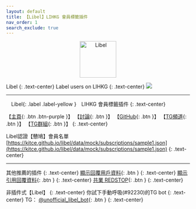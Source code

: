```yaml
---
layout: default
title: 【Libel】LIHKG 會員標籤插件
nav_order: 1
search_exclude: true
---
```


<p align="center">
  <img src="https://kitce.github.io/libel/assets/logos/libel.png" alt="Libel" width="100"/>
</p>
  
Libel
{: .text-center}
Label users on LIHKG
{: .text-center}
![](https://kitce.github.io/libel/assets/demo.gif)

---

　Libel{: .label .label-yellow }　LIHKG 會員標籤插件
{: .text-center}
  
 【[主頁](https://kitce.github.io/libel/){: .btn .btn-purple }】 【[討論](https://lih.kg/2971967){: .btn }】 【[GitHub](https://github.com/kitce/libel){: .btn }】 【[TG頻道](https://t.me/LibelOfficialChannel){: .btn }】 【[TG群組](https://t.me/LibelOfficialGroup){: .btn }】
 {: .text-center}
  
 Libel認證【戇鳩】會員名單 [https://kitce.github.io/libel/data/mock/subscriptions/sample1.json](https://kitce.github.io/libel/data/mock/subscriptions/sample1.json)
  {: .text-center}

---

其他推薦的插件
{: .text-center}
[顯示回覆用戶資料](https://lihkg.com/thread/1268574/page/1){: .btn }
{: .text-center}
[顯示引用回覆資料](https://lihkg.com/thread/2377639/page/1){: .btn }
{: .text-center}
[共業 REDSTOP](https://redstop.info/download){: .btn }
{: .text-center}

非插件式【Libel】
{: .text-center}
你試下手動呼吸(#92230)的TG bot
{: .text-center}
TG： [@unofficial_libel_bot](https://t.me/unofficial_libel_bot){: .btn }
{: .text-center}
